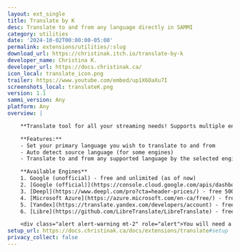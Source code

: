 ```yaml
---
layout: ext_single
title: Translate by K
desc: Translate to and from any language directly in SAMMI
category: utilities
date: '2024-10-02T00:00:00-05:00'
permalink: extensions/utilities/:slug
download_url: https://christinak.itch.io/translate-by-k
developer_name: Christina K.
developer_url: https://docs.christinak.ca/
icon_local: translate_icon.png
trailer: https://www.youtube.com/embed/up1X6OaXu7I
screenshots_local: translateK.png
version: 1.1
sammi_version: Any
platform: Any
overview: |

    **Translate tool for all your streaming needs! Supports multiple engines, auto language detection and more.**  

    **Features:**
    - Set your primary language you wish to translate to and from
    - Auto detect source language (for some engines)
    - Translate to and from any supported language by the selected engine

    **Available Engines**
    1. Google (unofficial) - free and unlimited (as of now)
    2. [Google (official)](https://console.cloud.google.com/apis/dashboard) - free 500,000 characters/month
    3. [Deepl](https://www.deepl.com/pro?cta=header-prices/) - free 500,000 characters/month
    4. [Microsoft Azure](https://azure.microsoft.com/en-ca/free/) - free 2 mil characters/month for 12 months
    5. [Yandex](https://translate.yandex.com/developers/account) - free one time 5 million characters upon registering
    6. [Libre](https://github.com/LibreTranslate/LibreTranslate) - free and unlimited, must self host

    <div class="alert alert-warning mt-2" role="alert">You will need a valid credit card to be able to use most engines. The extension developer is not responsible for any incurred costs if you go over your free quota.</div>
setup_url: https://docs.christinak.ca/docs/extensions/translate#setup
privacy_collect: false
---
```

